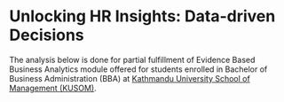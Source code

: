 # Unlocking HR Insights: Data-driven Decisions

The analysis below is done for partial fulfillment of Evidence Based Business Analytics module offered for students enrolled in Bachelor of Business Administration (BBA) at [Kathmandu University School of Management (KUSOM)](https://som.ku.edu.np/). 

